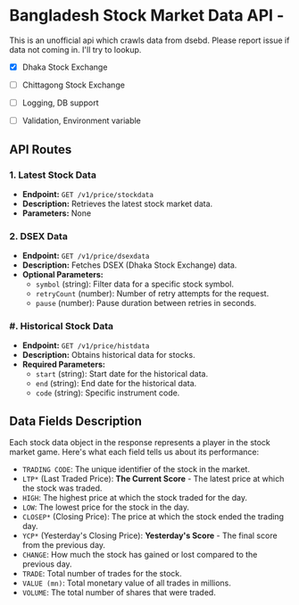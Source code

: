 # Bangladesh Stock Market Data API - 

This is an unofficial api which crawls data from dsebd. Please report issue if data not coming in. I'll try to lookup.

- [x] Dhaka Stock Exchange

- [ ] Chittagong Stock Exchange

- [ ] Logging, DB support

- [ ] Validation, Environment variable
## API Routes

### 1. Latest Stock Data
- **Endpoint:** `GET /v1/price/stockdata`
- **Description:** Retrieves the latest stock market data.
- **Parameters:** None

### 2. DSEX Data
- **Endpoint:** `GET /v1/price/dsexdata`
- **Description:** Fetches DSEX (Dhaka Stock Exchange) data.
- **Optional Parameters:**
  - `symbol` (string): Filter data for a specific stock symbol.
  - `retryCount` (number): Number of retry attempts for the request.
  - `pause` (number): Pause duration between retries in seconds.

### #. Historical Stock Data
- **Endpoint:** `GET /v1/price/histdata`
- **Description:** Obtains historical data for stocks.
- **Required Parameters:**
  - `start` (string): Start date for the historical data.
  - `end` (string): End date for the historical data.
  - `code` (string): Specific instrument code.
  

## Data Fields Description

Each stock data object in the response represents a player in the stock market game. Here's what each field tells us about its performance:


- `TRADING CODE`: The unique identifier of the stock in the market.
- `LTP*` (Last Traded Price): **The Current Score** - The latest price at which the stock was traded.
- `HIGH`:  The highest price at which the stock traded for the day.
- `LOW`: The lowest price for the stock in the day.
- `CLOSEP*` (Closing Price): The price at which the stock ended the trading day.
- `YCP*` (Yesterday's Closing Price): **Yesterday's Score** - The final score from the previous day.
- `CHANGE`: How much the stock has gained or lost compared to the previous day.
- `TRADE`: Total number of trades for the stock.
- `VALUE (mn)`: Total monetary value of all trades in millions.
- `VOLUME`: The total number of shares that were traded.

